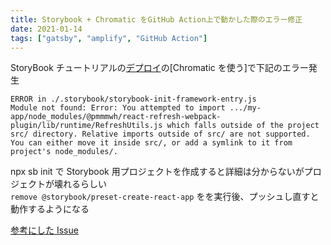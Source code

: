 ```yaml
---
title: Storybook + Chromatic をGitHub Action上で動かした際のエラー修正
date: 2021-01-14
tags: ["gatsby", "amplify", "GitHub Action"]
---
```


StoryBook チュートリアルの[デプロイ](https://www.learnstorybook.com/intro-to-storybook/react/ja/deploy/)の[Chromatic を使う]で下記のエラー発生

```
ERROR in ./.storybook/storybook-init-framework-entry.js
Module not found: Error: You attempted to import .../my-app/node_modules/@pmmmwh/react-refresh-webpack-plugin/lib/runtime/RefreshUtils.js which falls outside of the project src/ directory. Relative imports outside of src/ are not supported.
You can either move it inside src/, or add a symlink to it from project's node_modules/.
```

npx sb init で Storybook 用プロジェクトを作成すると詳細は分からないがプロジェクトが壊れるらしい  
`remove @storybook/preset-create-react-app` をを実行後、プッシュし直すと動作するようになる

[参考にした Issue](https://github.com/storybookjs/storybook/issues/13593#issue-782676377)
